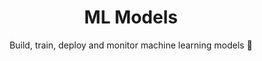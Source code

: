<h1 align="center">ML Models</h1>
<p align="center">Build, train, deploy and monitor machine learning models 🤖</p>

